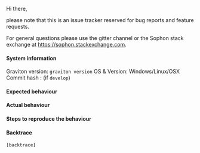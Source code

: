 Hi there,

please note that this is an issue tracker reserved for bug reports and feature requests.

For general questions please use the gitter channel or the Sophon stack exchange at https://sophon.stackexchange.com.

#### System information

Graviton version: `graviton version`
OS & Version: Windows/Linux/OSX
Commit hash : (if `develop`)

#### Expected behaviour


#### Actual behaviour


#### Steps to reproduce the behaviour


#### Backtrace

````
[backtrace]
````
